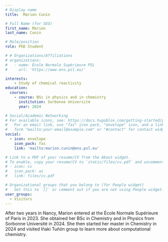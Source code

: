 ```yaml
---
# Display name
title:  Marion Cunin

# Full Name (for SEO)
first_name: Marion
last_name: Cunin

# Role/position
role: PhD Student

# # Organizations/Affiliations
# organizations:
#   - name: École Normale Supérieure PSL
#     url: 'https://www.ens.psl.eu/'

interests:
    - Study of chemical reactivity
education:
  courses:
    - course: BSc in physics and in chemistry
      institution: Sorbonne Université
      year: 2024

# Social/Academic Networking
# For available icons, see: https://docs.hugoblox.com/getting-started/page-builder/#icons
#   For an email link, use "fas" icon pack, "envelope" icon, and a link in the
#   form "mailto:your-email@example.com" or "#contact" for contact widget.
social:
  - icon: envelope
    icon_pack: fas
    link: 'mailto:marion.cunin@ens.psl.eu'

# Link to a PDF of your resume/CV from the About widget.
# To enable, copy your resume/CV to `static/files/cv.pdf` and uncomment the lines below.
# - icon: cv
#   icon_pack: ai
#   link: files/cv.pdf

# Organizational groups that you belong to (for People widget)
#   Set this to `[]` or comment out if you are not using People widget.
user_groups:
  - Visitors
---
```


After two years in Nancy, Marion entered at the École Normale Supérieure of Paris in 2023. She obtained her BSc in Chemistry and in Physics from Sorbonne Université in 2024. She then started her master in Chemistry in 2024 and visited Iñaki Tuñón group to learn more about computational chemistry.
